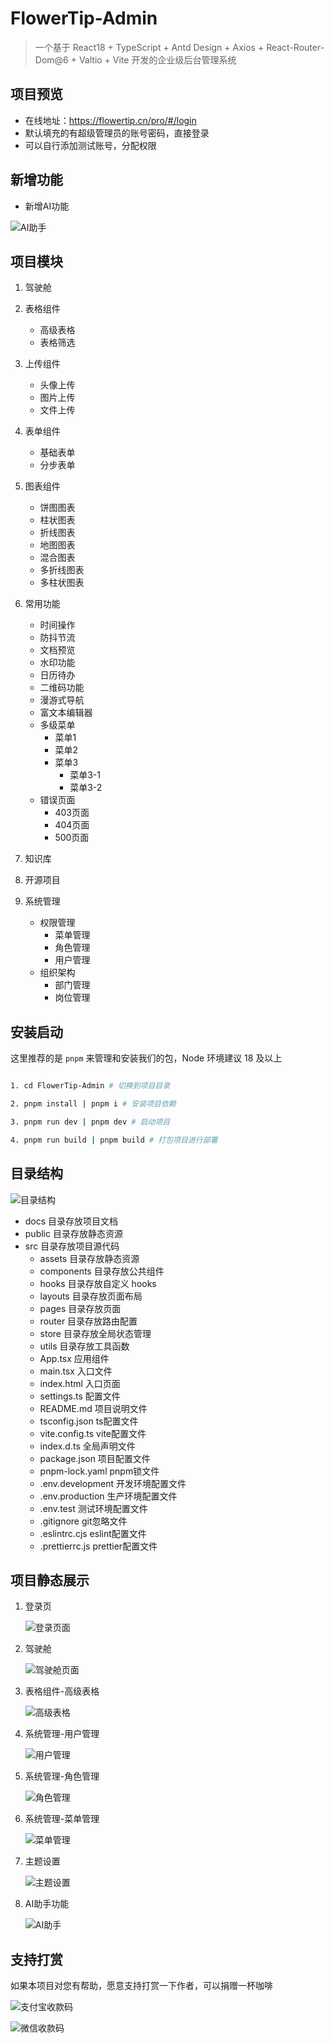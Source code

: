 # FlowerTip-Admin

> 一个基于 React18 + TypeScript + Antd Design + Axios + React-Router-Dom@6 + Valtio + Vite 开发的企业级后台管理系统

## 项目预览

- 在线地址：https://flowertip.cn/pro/#/login
- 默认填充的有超级管理员的账号密码，直接登录
- 可以自行添加测试账号，分配权限

## 新增功能

 - 新增AI功能
 
 ![AI助手](docs/image-ai.png)

## 项目模块

1. 驾驶舱

2. 表格组件
   - 高级表格
   - 表格筛选

3. 上传组件
   - 头像上传
   - 图片上传
   - 文件上传

4. 表单组件
   - 基础表单
   - 分步表单

5. 图表组件
   - 饼图图表
   - 柱状图表
   - 折线图表
   - 地图图表
   - 混合图表
   - 多折线图表
   - 多柱状图表

6. 常用功能
   - 时间操作
   - 防抖节流
   - 文档预览
   - 水印功能
   - 日历待办
   - 二维码功能
   - 漫游式导航
   - 富文本编辑器
   - 多级菜单
      - 菜单1
      - 菜单2
      - 菜单3
         - 菜单3-1
         - 菜单3-2
   - 错误页面
      - 403页面
      - 404页面
      - 500页面

7. 知识库

8. 开源项目

9. 系统管理
   - 权限管理
      - 菜单管理
      - 角色管理
      - 用户管理
   - 组织架构
      - 部门管理
      - 岗位管理

## 安装启动

这里推荐的是 `pnpm` 来管理和安装我们的包，Node 环境建议 18 及以上

```bash

1. cd FlowerTip-Admin # 切换到项目目录

2. pnpm install | pnpm i # 安装项目依赖

3. pnpm run dev | pnpm dev # 启动项目

4. pnpm run build | pnpm build # 打包项目进行部署

```

## 目录结构
![目录结构](docs/image-dir.png)

- docs 目录存放项目文档
- public 目录存放静态资源
- src 目录存放项目源代码
  - assets 目录存放静态资源
  - components 目录存放公共组件
  - hooks 目录存放自定义 hooks
  - layouts 目录存放页面布局
  - pages 目录存放页面
  - router 目录存放路由配置
  - store 目录存放全局状态管理
  - utils 目录存放工具函数
  - App.tsx 应用组件
  - main.tsx 入口文件
  - index.html 入口页面
  - settings.ts 配置文件
  - README.md 项目说明文件
  - tsconfig.json ts配置文件
  - vite.config.ts vite配置文件
  - index.d.ts 全局声明文件
  - package.json 项目配置文件
  - pnpm-lock.yaml pnpm锁文件
  - .env.development 开发环境配置文件
  - .env.production 生产环境配置文件
  - .env.test 测试环境配置文件
  - .gitignore git忽略文件
  - .eslintrc.cjs eslint配置文件
  - .prettierrc.js prettier配置文件

## 项目静态展示

1. 登录页

   ![登录页面](docs/image.png)

2. 驾驶舱

    ![驾驶舱页面](docs/imageimage.png)

3. 表格组件-高级表格

   ![高级表格](docs/image-table.png)

4. 系统管理-用户管理

   ![用户管理](docs/image-2.png)

5. 系统管理-角色管理

   ![角色管理](docs/image-3.png)

6. 系统管理-菜单管理

   ![菜单管理](docs/image-4.png)

7. 主题设置

   ![主题设置](docs/image-5.png)

8. AI助手功能

   ![AI助手](docs/image-ai.png)

## 支持打赏

如果本项目对您有帮助，愿意支持打赏一下作者，可以捐赠一杯咖啡

![支付宝收款码](docs/image-9.png)

![微信收款码](docs/image-8.png)

